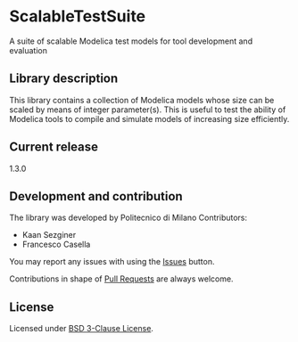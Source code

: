 ScalableTestSuite
=================
A suite of scalable Modelica test models for tool development and evaluation

## Library description

This library contains a collection of Modelica models whose size can be scaled by means of integer parameter(s). This is useful to test the ability of Modelica tools to compile and simulate models of increasing size efficiently.

## Current release

1.3.0

## Development and contribution
The library was developed by Politecnico di Milano
Contributors:
- Kaan Sezginer
- Francesco Casella

You may report any issues with using the [Issues](https://github.com/casella/ScalableTestSuite/issues) button.

Contributions in shape of [Pull Requests](https://github.com/casella/ScalableTestSuite/pulls) are always welcome.

## License
Licensed under [BSD 3-Clause License](https://github.com/casella/ScalableTestSuite/blob/master/LICENSE.md).
